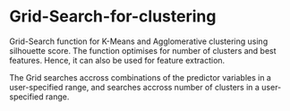 # Grid-Search-for-clustering
Grid-Search function for K-Means and Agglomerative clustering using silhouette score. The function optimises for number of clusters and best features. Hence, it can also be used for feature extraction.

The Grid searches accross combinations of the predictor variables in a user-specified range, and searches accross number of clusters in a user-specified range. 

